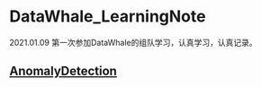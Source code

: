 # DataWhale_LearningNote
2021.01.09 第一次参加DataWhale的组队学习，认真学习，认真记录。

## [AnomalyDetection](https://github.com/ArriettySong/DataWhale_LearningNote/tree/main/AnomalyDetection)